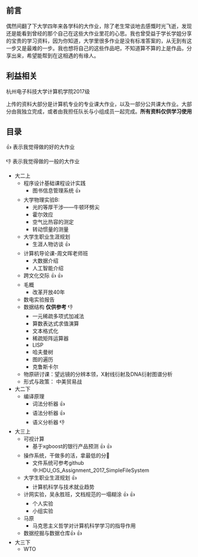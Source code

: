 ## 前言

偶然间翻了下大学四年来各学科的大作业，除了老生常谈地去感慨时光飞逝，发现还是能看到曾经的那个自己在这些大作业里花的心思。我也曾受益于学长学姐分享的宝贵的学习资料，因为你知道，大学里很多作业是没有标准答案的，从无到有这一步又是最难的一步。我也想将自己的这些作品吧，不知道算不算的上是作品，分享出来，希望能帮到在这相遇的有缘人。

## 利益相关

杭州电子科技大学计算机学院2017级

上传的资料大部分是计算机专业的专业课大作业，以及一部分公共课大作业。大部分由我独立完成，或者由我担任队长与小组成员一起完成。**所有资料仅供学习使用**

## 目录

👍 表示我觉得做的好的大作业

👎 表示我觉得做的一般的大作业

+ 大二上
  + 程序设计基础课程设计实践
    + 图书信息管理系统 👍 
  + 大学物理实验B:
    + 光的等厚干涉——牛顿环劈尖
    + 霍尔效应
    + 空气比热容的测定
    + 转动惯量的测量
  + 大学生职业生涯规划
    + 生涯人物访谈 👍
  + 计算机导论课-周文晖老师班
    + 大数据介绍
    + 人工智能介绍
  + 跨文化交际 👍 👍 
  + 毛概
    + 改革开放40年
  + 数电实验报告
  + 数据结构 **仅供参考** 👎
    + 一元稀疏多项式加减法
    + 算数表达式求值演算
    + 文本格式化
    + 稀疏矩阵运算器
    + LISP
    + 哈夫曼树
    + 图的遍历
    + 克鲁斯卡尔
  + 物原研讨课：望远镜的分辨本领，X射线衍射及DNA衍射图谱分析
  + 形式与政策： 中美贸易战
+ 大二下
  + 编译原理
    + 词法分析器 👍
    + 语法分析器 👍
    + 语义分析器 👎
+ 大三上
  + 可视计算
    + 基于xgboost的银行产品预测 👍 👍 
  + 操作系统，干做多的活，拿最低的分🤬
    + 文件系统可参考github中:HDU_OS_Assignment_2017_SimpleFileSystem
  + 大学生职业生涯规划 👍
    + 计算机科学与技术就业趋势
  + 计网实验，吴永胜班，文档规范的一塌糊涂 👍 👍 
    + 个人实验
    + 小组实验
  + 马原
    + 马克思主义哲学对计算机科学学习的指导作用
  + 数据挖掘与数据仓库👍 👍 
+ 大三下
  + WTO


